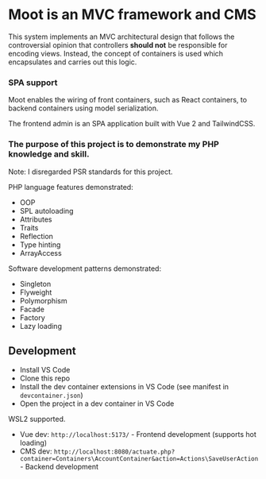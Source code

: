 # Moot is an MVC framework and CMS
This system implements an MVC architectural design that follows the controversial opinion that controllers **should not** be responsible for encoding views. Instead, the concept of containers is used which encapsulates and carries out this logic.

### SPA support
Moot enables the wiring of front containers, such as React containers, to backend containers using model serialization.

The frontend admin is an SPA application built with Vue 2 and TailwindCSS.

### The purpose of this project is to demonstrate my PHP knowledge and skill.
Note: I disregarded PSR standards for this project.

PHP language features demonstrated:
- OOP
- SPL autoloading
- Attributes
- Traits
- Reflection
- Type hinting
- ArrayAccess
  
Software development patterns demonstrated:
- Singleton
- Flyweight
- Polymorphism
- Facade
- Factory
- Lazy loading

## Development
- Install VS Code
- Clone this repo
- Install the dev container extensions in VS Code (see manifest in `devcontainer.json`)
- Open the project in a dev container in VS Code

WSL2 supported.

- Vue dev: `http://localhost:5173/` - Frontend development (supports hot loading)
- CMS dev: `http://localhost:8080/actuate.php?container=Containers\AccountContainer&action=Actions\SaveUserAction` - Backend development
